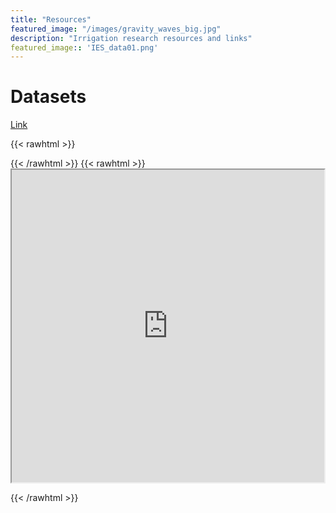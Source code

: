 ```yaml
---
title: "Resources"
featured_image: "/images/gravity_waves_big.jpg"
description: "Irrigation research resources and links"
featured_image:: 'IES_data01.png'
---
```


# Datasets

[Link](https://docs.google.com/spreadsheets/d/1bJyzj-Ec3FW4xQ1dvBbIraTj4QYaveaYfjnO1n5PfEo/edit#gid=0)

{{< rawhtml >}}
<div>
<!--<img src="IES_data01.png" alt="image" style=";width:100%;height:100%">-->

<!--<p> Between Jun. 4th - Jun. 9th, twelve members of the IES group came together for the 2023 Aspen conference.-->

</p>
</div>
{{< /rawhtml >}}
<!--more-->
{{< rawhtml >}}
<div>

<iframe src="https://docs.google.com/spreadsheets/d/e/2PACX-1vQ1LzxUNodZkK7vz1rFpUS7xN6gSGctIcWiICuOn7nPP6F_edDqUB0Hl3sGycMBLSrgobBkz4HNVt5g/pubhtml?widget=true&amp;headers=false" width="500" height="500"></iframe>

</p>

{{< /rawhtml >}}

